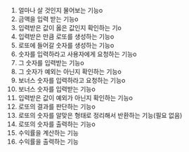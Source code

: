 1. 얼마나 살 것인지 물어보는 기능o
2. 금액을 입력 받는 기능o
3. 입력받은 값이 옳은 값인지 확인하는 기o
4. 입력받은 만큼 로또를 생성하는 기능o
5. 로또에 들어갈 숫자를 생성하는 기능o
6. 숫자를 입력하라고 사용자에게 요청하는 기능o
7. 그 숫자를 입력받는 기능o
8. 그 숫자가 예외는 아닌지 확인하는 기능o
9. 보너스 숫자를 입력하라고 요청하는 기능o
10. 보너스 숫자를 입력받는 기능o
11. 입력받은 값이 예외가 아닌지 확인하는 기능o
12. 로또의 결과를 판단하는 기능o
13. 로또의 숫자를 알맞은 형태로 정리해서 반환하는 기능(필요 없음)
14. 로또의 숫자를 출력하는 기능o
15. 수익률을 계산하는 기능
16. 수익률을 출력하는 기능